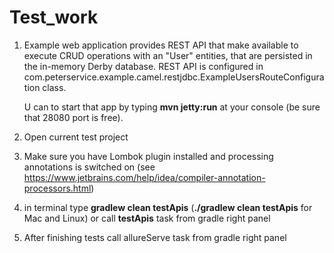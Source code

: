 # Test_work
1. Example web application provides REST API that make available to execute CRUD operations with an "User" entities, that are persisted in the in-memory Derby database. 
   REST API is configured in com.peterservice.example.camel.restjdbc.ExampleUsersRouteConfiguration class. 
   
   U can to start that app by typing **mvn jetty:run** at your console (be sure that 28080 port is free).

2. Open current test project
3. Make sure you have Lombok plugin installed and processing annotations is switched on
 (see https://www.jetbrains.com/help/idea/compiler-annotation-processors.html) 
4. in terminal type **gradlew clean testApis** (**./gradlew clean testApis** for Mac and Linux) or
 call **testApis** task from gradle right panel
5. After finishing tests call allureServe task  from gradle right panel
    
  
